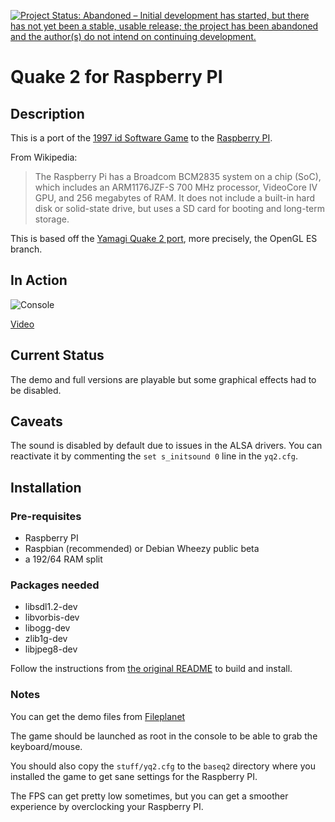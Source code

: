 [![Project Status: Abandoned – Initial development has started, but there has not yet been a stable, usable release; the project has been abandoned and the author(s) do not intend on continuing development.](https://www.repostatus.org/badges/latest/abandoned.svg)](https://www.repostatus.org/#abandoned)

# Quake 2 for Raspberry PI

## Description

This is a port of the [1997 id Software Game](http://en.wikipedia.org/wiki/Quake_2) to the [Raspberry PI](http://www.raspberrypi.org/).

From Wikipedia:

> The Raspberry Pi has a Broadcom BCM2835 system on a chip (SoC), which includes an ARM1176JZF-S 700 MHz processor, VideoCore IV GPU, and 256 megabytes of RAM. It does not include a built-in hard disk or solid-state drive, but uses a SD card for booting and long-term storage.

This is based off the [Yamagi Quake 2 port](http://www.yamagi.org/quake2/), more precisely, the OpenGL ES branch.

## In Action

![Console](https://github.com/reefab/yquake2/raw/raspberry/stuff/photo.jpg)

[Video](http://www.youtube.com/watch?v=lD2K1JtsNYs)

## Current Status

The demo and full versions are playable but some graphical effects had to be disabled.

## Caveats

The sound is disabled by default due to issues in the ALSA drivers. You can reactivate it by commenting the `set s_initsound 0` line in the `yq2.cfg`.

## Installation

### Pre-requisites

 * Raspberry PI
 * Raspbian (recommended) or Debian Wheezy public beta
 * a 192/64 RAM split

### Packages needed

 * libsdl1.2-dev
 * libvorbis-dev
 * libogg-dev
 * zlib1g-dev
 * libjpeg8-dev

Follow the instructions from [the original README](https://github.com/reefab/yquake2/blob/raspberry/README) to build and install.

### Notes

You can get the demo files from [Fileplanet](http://www.fileplanet.com/6584/0/fileinfo/Quake-2-Demo-v3.14)

The game should be launched as root in the console to be able to grab the keyboard/mouse.

You should also copy the `stuff/yq2.cfg` to the `baseq2` directory where you installed the game to get sane settings for the Raspberry PI.

The FPS can get pretty low sometimes, but you can get a smoother experience by overclocking your Raspberry PI.
